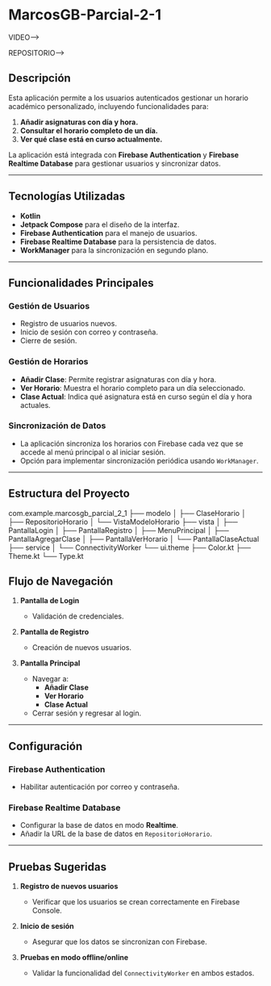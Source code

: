 # MarcosGB-Parcial-2-1

VIDEO--> 

REPOSITORIO-->


## Descripción
Esta aplicación permite a los usuarios autenticados gestionar un horario académico personalizado, incluyendo funcionalidades para:
1. **Añadir asignaturas con día y hora.**
2. **Consultar el horario completo de un día.**
3. **Ver qué clase está en curso actualmente.**

La aplicación está integrada con **Firebase Authentication** y **Firebase Realtime Database** para gestionar usuarios y sincronizar datos.

---

## Tecnologías Utilizadas
- **Kotlin**
- **Jetpack Compose** para el diseño de la interfaz.
- **Firebase Authentication** para el manejo de usuarios.
- **Firebase Realtime Database** para la persistencia de datos.
- **WorkManager** para la sincronización en segundo plano.

---

## Funcionalidades Principales
### Gestión de Usuarios
- Registro de usuarios nuevos.
- Inicio de sesión con correo y contraseña.
- Cierre de sesión.

### Gestión de Horarios
- **Añadir Clase**: Permite registrar asignaturas con día y hora.
- **Ver Horario**: Muestra el horario completo para un día seleccionado.
- **Clase Actual**: Indica qué asignatura está en curso según el día y hora actuales.

### Sincronización de Datos
- La aplicación sincroniza los horarios con Firebase cada vez que se accede al menú principal o al iniciar sesión.
- Opción para implementar sincronización periódica usando `WorkManager`.

---

## Estructura del Proyecto

com.example.marcosgb_parcial_2_1
 ├── modelo
 │     ├── ClaseHorario
 │     ├── RepositorioHorario
 │     └── VistaModeloHorario
 ├── vista
 │     ├── PantallaLogin
 │     ├── PantallaRegistro
 │     ├── MenuPrincipal
 │     ├── PantallaAgregarClase
 │     ├── PantallaVerHorario
 │     └── PantallaClaseActual
 ├── service
 │     └── ConnectivityWorker
 └── ui.theme
       ├── Color.kt
       ├── Theme.kt
       └── Type.kt


## Flujo de Navegación

1. **Pantalla de Login**
   - Validación de credenciales.

2. **Pantalla de Registro**
   - Creación de nuevos usuarios.

3. **Pantalla Principal**
   - Navegar a:
     - **Añadir Clase**
     - **Ver Horario**
     - **Clase Actual**
   - Cerrar sesión y regresar al login.

---

## Configuración

### Firebase Authentication
- Habilitar autenticación por correo y contraseña.

### Firebase Realtime Database
- Configurar la base de datos en modo **Realtime**.
- Añadir la URL de la base de datos en `RepositorioHorario`.

---

## Pruebas Sugeridas

1. **Registro de nuevos usuarios**
   - Verificar que los usuarios se crean correctamente en Firebase Console.

2. **Inicio de sesión**
   - Asegurar que los datos se sincronizan con Firebase.

3. **Pruebas en modo offline/online**
   - Validar la funcionalidad del `ConnectivityWorker` en ambos estados.

